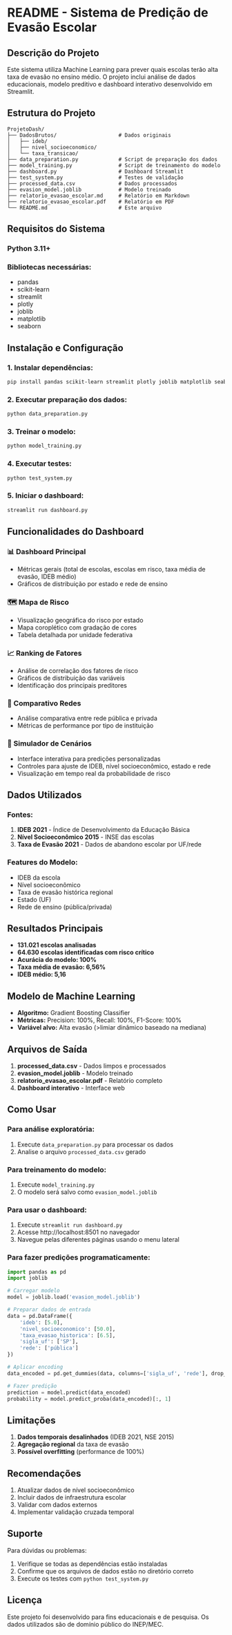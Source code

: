 # README - Sistema de Predição de Evasão Escolar

## Descrição do Projeto

Este sistema utiliza Machine Learning para prever quais escolas terão alta taxa de evasão no ensino médio. O projeto inclui análise de dados educacionais, modelo preditivo e dashboard interativo desenvolvido em Streamlit.

## Estrutura do Projeto

```
ProjetoDash/
├── DadosBrutos/                    # Dados originais
│   ├── ideb/
│   ├── nivel_socioeconomico/
│   └── taxa_transicao/
├── data_preparation.py             # Script de preparação dos dados
├── model_training.py               # Script de treinamento do modelo
├── dashboard.py                    # Dashboard Streamlit
├── test_system.py                  # Testes de validação
├── processed_data.csv              # Dados processados
├── evasion_model.joblib            # Modelo treinado
├── relatorio_evasao_escolar.md     # Relatório em Markdown
├── relatorio_evasao_escolar.pdf    # Relatório em PDF
└── README.md                       # Este arquivo
```

## Requisitos do Sistema

### Python 3.11+
### Bibliotecas necessárias:
- pandas
- scikit-learn
- streamlit
- plotly
- joblib
- matplotlib
- seaborn

## Instalação e Configuração

### 1. Instalar dependências:
```bash
pip install pandas scikit-learn streamlit plotly joblib matplotlib seaborn
```

### 2. Executar preparação dos dados:
```bash
python data_preparation.py
```

### 3. Treinar o modelo:
```bash
python model_training.py
```

### 4. Executar testes:
```bash
python test_system.py
```

### 5. Iniciar o dashboard:
```bash
streamlit run dashboard.py 
```

## Funcionalidades do Dashboard

### 📊 Dashboard Principal
- Métricas gerais (total de escolas, escolas em risco, taxa média de evasão, IDEB médio)
- Gráficos de distribuição por estado e rede de ensino

### 🗺️ Mapa de Risco
- Visualização geográfica do risco por estado
- Mapa coroplético com gradação de cores
- Tabela detalhada por unidade federativa

### 📈 Ranking de Fatores
- Análise de correlação dos fatores de risco
- Gráficos de distribuição das variáveis
- Identificação dos principais preditores

### 🏫 Comparativo Redes
- Análise comparativa entre rede pública e privada
- Métricas de performance por tipo de instituição

### 🎯 Simulador de Cenários
- Interface interativa para predições personalizadas
- Controles para ajuste de IDEB, nível socioeconômico, estado e rede
- Visualização em tempo real da probabilidade de risco

## Dados Utilizados

### Fontes:
1. **IDEB 2021** - Índice de Desenvolvimento da Educação Básica
2. **Nível Socioeconômico 2015** - INSE das escolas
3. **Taxa de Evasão 2021** - Dados de abandono escolar por UF/rede

### Features do Modelo:
- IDEB da escola
- Nível socioeconômico
- Taxa de evasão histórica regional
- Estado (UF)
- Rede de ensino (pública/privada)

## Resultados Principais

- **131.021 escolas analisadas**
- **64.630 escolas identificadas com risco crítico**
- **Acurácia do modelo: 100%**
- **Taxa média de evasão: 6,56%**
- **IDEB médio: 5,16**

## Modelo de Machine Learning

- **Algoritmo:** Gradient Boosting Classifier
- **Métricas:** Precision: 100%, Recall: 100%, F1-Score: 100%
- **Variável alvo:** Alta evasão (>limiar dinâmico baseado na mediana)

## Arquivos de Saída

1. **processed_data.csv** - Dados limpos e processados
2. **evasion_model.joblib** - Modelo treinado
3. **relatorio_evasao_escolar.pdf** - Relatório completo
4. **Dashboard interativo** - Interface web

## Como Usar

### Para análise exploratória:
1. Execute `data_preparation.py` para processar os dados
2. Analise o arquivo `processed_data.csv` gerado

### Para treinamento do modelo:
1. Execute `model_training.py`
2. O modelo será salvo como `evasion_model.joblib`

### Para usar o dashboard:
1. Execute `streamlit run dashboard.py`
2. Acesse http://localhost:8501 no navegador
3. Navegue pelas diferentes páginas usando o menu lateral

### Para fazer predições programaticamente:
```python
import pandas as pd
import joblib

# Carregar modelo
model = joblib.load('evasion_model.joblib')

# Preparar dados de entrada
data = pd.DataFrame({
    'ideb': [5.0],
    'nivel_socioeconomico': [50.0],
    'taxa_evasao_historica': [6.5],
    'sigla_uf': ['SP'],
    'rede': ['pública']
})

# Aplicar encoding
data_encoded = pd.get_dummies(data, columns=['sigla_uf', 'rede'], drop_first=True)

# Fazer predição
prediction = model.predict(data_encoded)
probability = model.predict_proba(data_encoded)[:, 1]
```

## Limitações

1. **Dados temporais desalinhados** (IDEB 2021, NSE 2015)
2. **Agregação regional** da taxa de evasão
3. **Possível overfitting** (performance de 100%)

## Recomendações

1. Atualizar dados de nível socioeconômico
2. Incluir dados de infraestrutura escolar
3. Validar com dados externos
4. Implementar validação cruzada temporal

## Suporte

Para dúvidas ou problemas:
1. Verifique se todas as dependências estão instaladas
2. Confirme que os arquivos de dados estão no diretório correto
3. Execute os testes com `python test_system.py`

## Licença

Este projeto foi desenvolvido para fins educacionais e de pesquisa. Os dados utilizados são de domínio público do INEP/MEC.


